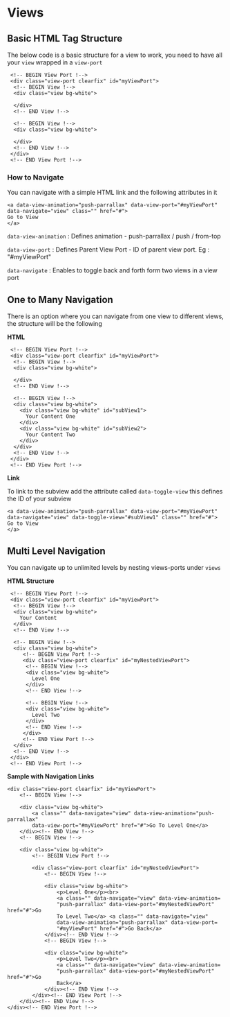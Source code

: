 # Views

## **Basic HTML Tag Structure**

The below code is a basic structure for a view to work, you need to have all your `view` wrapped in a `view-port`

```markup
 <!-- BEGIN View Port !-->
 <div class="view-port clearfix" id="myViewPort">
  <!-- BEGIN View !-->
  <div class="view bg-white">

  </div>
  <!-- END View !-->

  <!-- BEGIN View !-->
  <div class="view bg-white">

  </div>
  <!-- END View !-->
 </div>
 <!-- END View Port !-->
```

### **How to Navigate**

You can navigate with a simple HTML link and the following attributes in it

```markup
<a data-view-animation="push-parrallax" data-view-port="#myViewPort" data-navigate="view" class="" href="#">
Go to View
</a>
```

  
`data-view-animation` : Defines animation - push-parrallax / push / from-top   
  
`data-view-port` : Defines Parent View Port - ID of parent view port. Eg : "\#myViewPort"   
  
`data-navigate` : Enables to toggle back and forth form two views in a view port   
  


## **One to Many Navigation**

There is an option where you can navigate from one view to different views, the structure will be the following  


**HTML**

```markup
 <!-- BEGIN View Port !-->
 <div class="view-port clearfix" id="myViewPort">
  <!-- BEGIN View !-->
  <div class="view bg-white">

  </div>
  <!-- END View !-->

  <!-- BEGIN View !-->
  <div class="view bg-white">
    <div class="view bg-white" id="subView1">
      Your Content One
    </div>
    <div class="view bg-white" id="subView2">
      Your Content Two
    </div>
  </div>
  <!-- END View !-->
 </div>
 <!-- END View Port !-->
```

**Link**

To link to the subview add the attribute called `data-toggle-view` this defines the ID of your subview

```markup
<a data-view-animation="push-parrallax" data-view-port="#myViewPort" data-navigate="view" data-toggle-view="#subView1" class="" href="#">
Go to View
</a>
```

## **Multi Level Navigation**

You can navigate up to unlimited levels by nesting views-ports under `views`  


**HTML Structure**

```markup
 <!-- BEGIN View Port !-->
 <div class="view-port clearfix" id="myViewPort">
  <!-- BEGIN View !-->
  <div class="view bg-white">
    Your Content
  </div>
  <!-- END View !-->

  <!-- BEGIN View !-->
  <div class="view bg-white">
     <!-- BEGIN View Port !-->
     <div class="view-port clearfix" id="myNestedViewPort">
      <!-- BEGIN View !-->
      <div class="view bg-white">
        Level One
      </div>
      <!-- END View !-->

      <!-- BEGIN View !-->
      <div class="view bg-white">
        Level Two
      </div>
      <!-- END View !-->
     </div>
     <!-- END View Port !-->
  </div>
  <!-- END View !-->
 </div>
 <!-- END View Port !-->
```

**Sample with Navigation Links**

```markup
<div class="view-port clearfix" id="myViewPort">
    <!-- BEGIN View !-->

    <div class="view bg-white">
        <a class="" data-navigate="view" data-view-animation="push-parrallax"
        data-view-port="#myViewPort" href="#">Go To Level One</a>
    </div><!-- END View !-->
    <!-- BEGIN View !-->

    <div class="view bg-white">
        <!-- BEGIN View Port !-->

        <div class="view-port clearfix" id="myNestedViewPort">
            <!-- BEGIN View !-->

            <div class="view bg-white">
                <p>Level One</p><br>
                <a class="" data-navigate="view" data-view-animation=
                "push-parrallax" data-view-port="#myNestedViewPort" href="#">Go
                To Level Two</a> <a class="" data-navigate="view"
                data-view-animation="push-parrallax" data-view-port=
                "#myViewPort" href="#">Go Back</a>
            </div><!-- END View !-->
            <!-- BEGIN View !-->

            <div class="view bg-white">
                <p>Level Two</p><br>
                <a class="" data-navigate="view" data-view-animation=
                "push-parrallax" data-view-port="#myNestedViewPort" href="#">Go
                Back</a>
            </div><!-- END View !-->
        </div><!-- END View Port !-->
    </div><!-- END View !-->
</div><!-- END View Port !-->
```

